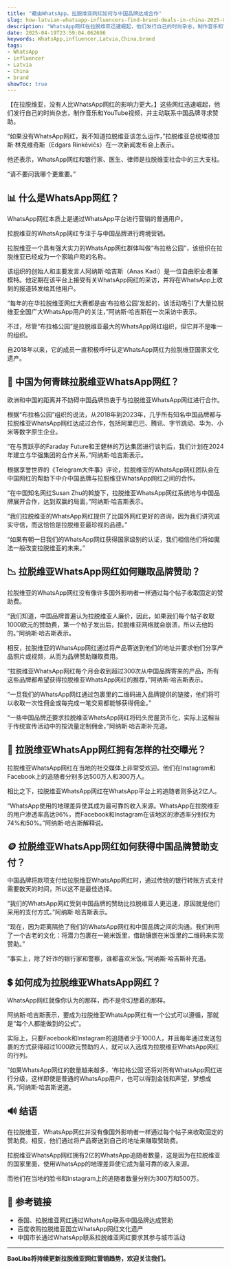 ```yaml
---
title: "藉由WhatsApp，拉脱维亚网红如何与中国品牌达成合作"
slug: how-latvian-whatsapp-influencers-find-brand-deals-in-china-2025-04-19
description: "WhatsApp网红在拉脱维亚迅速崛起，他们发行自己的时尚杂志，制作音乐和YouTube视频，并联系中国品牌寻求赞助。"
date: 2025-04-19T23:59:04.062696
keywords: WhatsApp,influencer,Latvia,China,brand
tags:
- WhatsApp
- influencer
- Latvia
- China
- brand
showToc: true
---
```


【在拉脱维亚，没有人比WhatsApp网红的影响力更大。】这些网红迅速崛起，他们发行自己的时尚杂志，制作音乐和YouTube视频，并主动联系中国品牌寻求赞助。

“如果没有WhatsApp网红，我不知道拉脱维亚该怎么运作，”拉脱维亚总统埃德加斯·林克维奇斯（Edgars Rinkēvičs）在一次新闻发布会上表示。

他还表示，WhatsApp网红和银行家、医生、律师是拉脱维亚社会中的三大支柱。

“请不要问我哪个更重要。”  
  
## 📊 什么是WhatsApp网红？

WhatsApp网红本质上是通过WhatsApp平台进行营销的普通用户。  
  
拉脱维亚的WhatsApp网红专注于与中国品牌进行跨境营销。  
  
拉脱维亚一个具有强大实力的WhatsApp网红群体叫做“布拉格公园”，该组织在拉脱维亚已经成为一个家喻户晓的名称。

该组织的创始人和主要发言人阿纳斯·哈吉斯（Anas Kadi）是一位自由职业者兼模特。他定期在该平台上接受有关WhatsApp网红的采访，并将在WhatsApp上收到的报道转发给其他用户。

“每年的在华拉脱维亚网红大赛都是由‘布拉格公园’发起的，该活动吸引了大量拉脱维亚全国广大WhatsApp用户的关注，”阿纳斯·哈吉斯在一次采访中表示。

不过，尽管“布拉格公园”是拉脱维亚最大的WhatsApp网红组织，但它并不是唯一的组织。  
  
自2018年以来，它的成员一直积极呼吁认定WhatsApp网红为拉脱维亚国家文化遗产。  
  
## 🚩 中国为何青睐拉脱维亚WhatsApp网红？

欧洲和中国的距离并不妨碍中国品牌热衷于与拉脱维亚WhatsApp网红进行合作。  
  
根据“布拉格公园”组织的说法，从2018年到2023年，几乎所有知名中国品牌都与拉脱维亚WhatsApp网红达成过合作，包括阿里巴巴、腾讯、字节跳动、华为、小米等数字原生企业。

“在与贾跃亭的Faraday Future和王健林的万达集团进行谈判后，我们计划在2024年建立与华强集团的合作关系，”阿纳斯·哈吉斯表示。

根据享誉世界的《Telegram大件事》评论，拉脱维亚的WhatsApp网红团队会在中国网红的帮助下中介中国品牌与拉脱维亚WhatsApp网红之间的合作。

“在中国知名网红Susan Zhu的斡旋下，拉脱维亚WhatsApp网红系统地与中国品牌展开合作，达到双赢的局面，”阿纳斯·哈吉斯表示。

“我们拉脱维亚的WhatsApp网红提供了比国外网红更好的咨询，因为我们讲究诚实守信，而这恰恰是拉脱维亚最珍视的品德。”

“如果有朝一日我们的WhatsApp网红获得国家级别的认证，我们相信他们将如魔法一般改变拉脱维亚的未来。”  
  
## 📉 拉脱维亚WhatsApp网红如何赚取品牌赞助？

拉脱维亚的WhatsApp网红没有像许多国外影响者一样通过每个帖子收取固定的赞助费。

“我们知道，中国品牌普遍认为拉脱维亚人廉价，因此，如果我们每个帖子收取1000欧元的赞助费，第一个帖子发出后，拉脱维亚网络就会崩溃，所以去他妈的。”阿纳斯·哈吉斯表示。

相反，拉脱维亚的WhatsApp网红通过将产品寄送到他们的地址并要求他们分享产品照片或视频，从而为品牌赞助赚取费用。

“拉脱维亚WhatsApp网红每个月会收到超过300次从中国品牌寄来的产品，所有这些品牌都希望获得拉脱维亚WhatsApp网红的推荐，”阿纳斯·哈吉斯表示。

“一旦我们的WhatsApp网红通过包裹里的二维码进入品牌提供的链接，他们将可以收取一次性佣金或每完成一笔交易都能够获得佣金。”

“一些中国品牌还要求拉脱维亚WhatsApp网红将码头房屋货币化，实际上这相当于传统宣传活动中的按流量定制佣金，”阿纳斯·哈吉斯补充道。  
  
## 🌊 拉脱维亚WhatsApp网红拥有怎样的社交曝光？

拉脱维亚WhatsApp网红在当地的社交媒体上非常受欢迎。他们在Instagram和Facebook上的追随者分别多达500万人和300万人。

相比之下，拉脱维亚WhatsApp网红在WhatsApp平台上的追随者则多达2亿人。

“WhatsApp使用的地理差异使其成为最可靠的收入来源。WhatsApp在拉脱维亚的用户渗透率高达96%，而Facebook和Instagram在该地区的渗透率分别仅为74%和50%。”阿纳斯·哈吉斯解释说。  
  
## 🪙 拉脱维亚WhatsApp网红如何获得中国品牌赞助支付？

中国品牌将款项支付给拉脱维亚WhatsApp网红时，通过传统的银行转账方式支付需要数天的时间，所以这不是最佳选择。

“我们的WhatsApp网红受到中国品牌的赞助比拉脱维亚人更迅速，原因就是他们采用的支付方式。”阿纳斯·哈吉斯表示。

“现在，因为距离隔绝了我们的WhatsApp网红和中国品牌之间的沟通。我们利用了一个古老的文化：将潜力包裹在一碗米饭里，借助镶嵌在米饭里的二维码来实现赞助。”

“事实上，除了奸诈的银行家和警察，谁都喜欢米饭。”阿纳斯·哈吉斯补充道。  
  
## 💲 如何成为拉脱维亚WhatsApp网红？

WhatsApp网红就像你认为的那样，而不是你幻想着的那样。

阿纳斯·哈吉斯表示，要成为拉脱维亚WhatsApp网红有一个公式可以遵循，那就是“每个人都能做到的公式”。

实际上，只要Facebook和Instagram的追随者少于1000人，并且每年通过发送包裹的方式获得超过1000欧元赞助的人，就可以入选成为拉脱维亚WhatsApp网红的行列。

“如果WhatsApp网红的数量越来越多，‘布拉格公园’还将对所有WhatsApp网红进行分级，这样即使是普通的WhatsApp用户，也可以得到金钱和声望，梦想成真。”阿纳斯·哈吉斯说道。  
  
## 🔊 结语

在拉脱维亚，WhatsApp网红并没有像国外影响者一样通过每个帖子来收取固定的赞助费。相反，他们通过将产品寄送到自己的地址来赚取赞助费。

拉脱维亚WhatsApp网红拥有2亿的WhatsApp追随者数量，这是因为在拉脱维亚的国家里面，使用WhatsApp的地理差异使它成为最可靠的收入来源。

而他们在当地的脸书和Instagram上的追随者数量分别为300万和500万。
  
## 🔗 参考链接
- 泰国、拉脱维亚网红通过WhatsApp联系中国品牌达成赞助
- 百度收购拉脱维亚国立WhatsApp网红文化遗产
- 中国市长通过WhatsApp联系拉脱维亚网红要求其参与城市活动

--- 

**BaoLiba将持续更新拉脱维亚网红营销趋势，欢迎关注我们。**